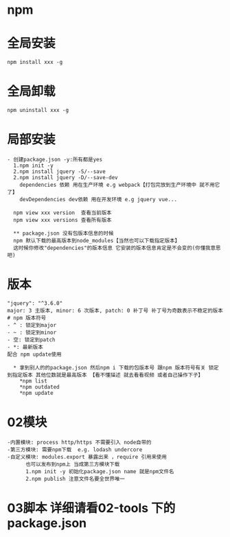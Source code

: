 # npm
  # 全局安装
    npm install xxx -g
  # 全局卸载
    npm uninstall xxx -g
  # 局部安装
    - 创建package.json -y:所有都是yes
      1.npm init -y
      2.npm install jquery -S/--save
      2.npm install jquery -D/--save-dev
        dependencies 依赖 用在生产环境 e.g webpack【打包完放到生产环境中 就不用它了】
        devDependencies dev依赖 用在开发环境 e.g jquery vue...

      npm view xxx version  查看当前版本
      npm view xxx versions 查看所有版本

      ** package.json 没有包版本信息的时候
      npm 默认下载的最高版本到node_modules【当然也可以下载指定版本】
      这时候你修改"dependencies"的版本信息 它安装的版本信息肯定是不会变的(你懂我意思吧)
    
  # 版本
    "jquery": "^3.6.0"
    major: 3 主版本, minor: 6 次版本, patch: 0 补丁号 补丁号为奇数表示不稳定的版本
    # npm 版本符号
    - ^ : 锁定到major
    - ~ : 锁定到minor
    - 空: 锁定到patch
    - *: 最新版本
    配合 npm update使用 

      * 拿到别人的的package.json 然后npm i 下载的包版本号 跟npm 版本符号有关 锁定到指定版本 其他位数就是最高版本 【看不懂描述 就去看看视频 或者自己操作下子】
        *npm list 
        *npm outdated
        *npm update
  
  # 02模块
    -内置模块: process http/https 不需要引入 node自带的
    -第三方模块: 需要npm下载  e.g. lodash undercore
    -自定义模块: modules.export 暴露出来 ，require 引用来使用
          也可以发布到npm上 当成第三方模块下载
          1.npm init -y 初始化package.json name 就是npm文件名
          2.npm publish 注意文件名要全世界唯一
  # 03脚本 详细请看02-tools 下的package.json